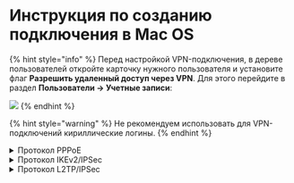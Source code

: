 # Инструкция по созданию подключения в Mac OS

{% hint style="info" %}
Перед настройкой VPN-подключения, в дереве пользователей откройте карточку нужного пользователя и установите флаг **Разрешить удаленный доступ через VPN**. Для этого перейдите в раздел **Пользователи -> Учетные записи**:

![](../../../../.gitbook/assets/ubuntu15.png)
{% endhint %}

{% hint style="warning" %}
Не рекомендуем использовать для VPN-подключений кириллические логины.
{% endhint %}

<details>

<summary>Протокол PPPoE</summary>

Для настройки Ideco UTM перейдите в раздел **Пользователи -&gt; Авторизация -&gt; VPN-подключение** и установите флаг **Подключение по PPPoE**:

![](../../../../.gitbook/assets/pppoe.png)

**Создание подключения в Mac OS**

1\. Перейдите в раздел **Системные настройки -&gt; Сеть**;

2\. Нажмите **Добавить** в левом нижнем углу (иконка ![](../../../../.gitbook/assets/macos2.png));

3\. В появившемся окне заполните:

* **Интерфейс** - PPPoE;
* **Ethernet** - Например Wi-Fi;
* **Имя службы** - имя подключения.

![](../../../../.gitbook/assets/macos8.png)

4\. Нажмите **Создать** и заполните:

*  **Имя службы PPPoE** - имя службы;
*  **Имя учетной записи** - логин;
*  **Пароль** - пароль.

![](../../../../.gitbook/assets/macos9.png)

5\. Нажмите **Подключить**.

</details>

<details>

<summary>Протокол IKEv2/IPSec</summary>

Настройте Ideco UTM:

1\. Перейдите в раздел **Пользователи -&gt; Авторизация -&gt; VPN-подключение**.

2\. Установите флаг **Подключение по IKEv2/IPSec** и заполните поля **Домен**:

![](../../../../.gitbook/assets/ipsec-ikev2-9-11.png)

**Создание подключения в Mac OS**

1\. Перейдите в раздел **Системные настройки -&gt; Сеть**:

2\. Нажмите **Добавить** в левом нижнем углу (иконка ![](../../../../.gitbook/assets/macos2.png));

3\. В появившемся окне заполните поля:

* **Интерфейс** - VPN;
* **Тип VPN** - IKEv2;
* **Имя службы** - имя подключения.

![](../../../../.gitbook/assets/macos7.png)

4\. Нажмите **Создать**;

5\. Установите параметры подключения:

* **Адрес сервера** - адрес VPN-сервера;
* **Удаленный ID** - продублируйте адрес VPN-сервера.

![](../../../../.gitbook/assets/macos11.png)

6\. Выберите **Настройки аутентификации**;

7\. Укажите идентификационные данные и нажать **OK**:

* **Имя пользователя** - имя пользователя, которому разрешено подключение по VPN;
* **Пароль** - пароль пользователя.

![](../../../../.gitbook/assets/macos12.png)

8\. Нажмите **ОК**;

9\. Поставьте флаг в пункте **Показывать статус VPN в строке меню** и нажмите **Применить**.

</details>

<details>

<summary>Протокол L2TP/IPSec</summary>

**Важно:** L2TP IPsec клиенты, находящиеся за одним NAT'ом, могут испытывать проблемы подключения если их более одного. Рекомендуем вместо L2TP IPsec использовать IKEv2 IPSec.

Перед созданием подключения, настройте Ideco UTM:

1\. Перейдите в раздел **Пользователи -&gt; Авторизация -&gt; VPN-подключение**.

2\. Установите флаг **Подключение по L2TP/IPSec** и скопируйте **PSK**-ключ:

![](../../../../.gitbook/assets/l2tp-on.png)

**Создание подключения в Mac OS**

1\. Перейдите в раздел **Системные настройки -&gt; Сеть**:

![](../../../../.gitbook/assets/macos.png)

2\. Нажмите **Добавить** в левом нижнем углу (иконка ![](../../../../.gitbook/assets/macos2.png));

3\. В появившемся окне заполните:

* **Интерфейс** - VPN;
* **Тип VPN** - L2TP через IPSec;
* **Имя службы** - имя подключения.

![](../../../../.gitbook/assets/macos1.png)

4\. Нажмите **Создать**;

5\. Заполните **Адрес сервера** и **Имя учетной записи**:

![](../../../../.gitbook/assets/macos3.png)

6\. Поставьте флаг на пункте **Показывать статус VPN в строке меню** и выберите **Настройки аутентификации**.

7\. В **Аутентификации пользователя** заполните **Пароль** и в **Аутентификации компьютера** **Общий ключ (Shared Secret)**

![](../../../../.gitbook/assets/macos4.png)

8\. Нажмите **ОК -&gt; Применить**.

Включите VPN-соединение:

* В левой верхней части экрана нажмите значок VPN-соединения (![](../../../../.gitbook/assets/macos5.png) )
* Выберите *Подключить (имя службы, заданное в пункте 3)*:

    ![](../../../../.gitbook/assets/macos6.png)

</details>